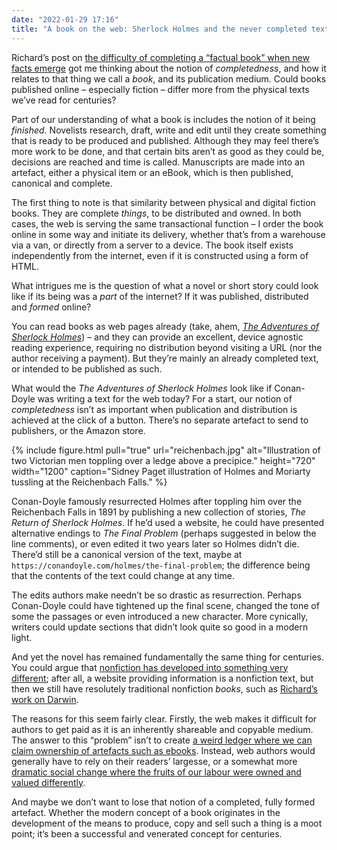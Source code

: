 ```yaml
---
date: "2022-01-29 17:16"
title: "A book on the web: Sherlock Holmes and the never completed text"
---
```



Richard’s post on [the difficulty of completing a “factual book” when new facts emerge](http://richardcarter.com/newsletter/painting-the-forth-bridge/) got me thinking about the notion of <i>completedness</i>, and how it relates to that thing we call a <i>book</i>, and its publication medium. Could books published online – especially fiction – differ more from the physical texts we’ve read for centuries?

Part of our understanding of what a book is includes the notion of it being _finished_. Novelists research, draft, write and edit until they create something that is ready to be produced and published. Although they may feel there’s more work to be done, and that certain bits aren’t as good as they could be, decisions are reached and time is called. Manuscripts are made into an artefact, either a physical item or an eBook, which is then published, canonical and complete.

The first thing to note is that similarity between physical and digital fiction books. They are complete _things_, to be distributed and owned. In both cases, the web is serving the same transactional function – I order the book online in some way and initiate its delivery, whether that’s from a warehouse via a van, or directly from a server to a device. The book itself exists independently from the internet, even if it is constructed using a form of HTML.

What intrigues me is the question of what a novel or short story could look like if its being was a _part_ of the internet? If it was published, distributed and _formed_ online?

You can read books as web pages already (take, ahem, <cite>[The Adventures of Sherlock Holmes](https://adler.netlify.app/)</cite>) – and they can provide an excellent, device agnostic reading experience, requiring no distribution beyond visiting a URL (nor the author receiving a payment). But they’re mainly an already completed text, or intended to be published as such.

What would the <cite>The Adventures of Sherlock Holmes</cite> look like if Conan-Doyle was writing a text for the web today? For a start, our notion of _completedness_ isn’t as important when publication and distribution is achieved at the click of a button. There’s no separate artefact to send to publishers, or the Amazon store.

{% include figure.html pull="true" url="reichenbach.jpg" alt="Illustration of two Victorian men toppling over a ledge above a precipice." height="720" width="1200" caption="Sidney Paget illustration of Holmes and Moriarty tussling at the Reichenbach Falls." %}

Conan-Doyle famously resurrected Holmes after toppling him over the Reichenbach Falls in 1891 by publishing a new collection of stories, <cite>The Return of Sherlock Holmes</cite>. If he’d used a website, he could have presented alternative endings to <cite>The Final Problem</cite> (perhaps suggested in below the line comments), or even edited it two years later so Holmes didn’t die. There’d still be a canonical version of the text, maybe at `https://conandoyle.com/holmes/the-final-problem`; the difference being that the contents of the text could change at any time.

The edits authors make needn’t be so drastic as resurrection. Perhaps Conan-Doyle could have tightened up the final scene, changed the tone of some the passages or even introduced a new character. More cynically, writers could update sections that didn’t look quite so good in a modern light.

And yet the novel has remained fundamentally the same thing for centuries. You could argue that [nonfiction has developed into something very different](https://www.wikipedia.org); after all, a website providing information is a nonfiction text, but then we still have resolutely traditional nonfiction <i>books</i>, such as [Richard’s work on Darwin](http://richardcarter.com/through-darwins-eyes/).

The reasons for this seem fairly clear. Firstly, the web makes it difficult for authors to get paid as it is an inherently shareable and copyable medium. The answer to this “problem” isn’t to create [a weird ledger where we can claim ownership of artefacts such as ebooks](https://en.wikipedia.org/wiki/Blockchain). Instead, web authors would generally have to rely on their readers’ largesse, or a somewhat more [dramatic social change where the fruits of our labour were owned and valued differently](https://en.wikipedia.org/wiki/Socialism).

And maybe we don’t want to lose that notion of a completed, fully formed artefact. Whether the modern concept of a book originates in the development of the means to produce, copy and sell such a thing is a moot point; it’s been a successful and venerated concept for centuries.





